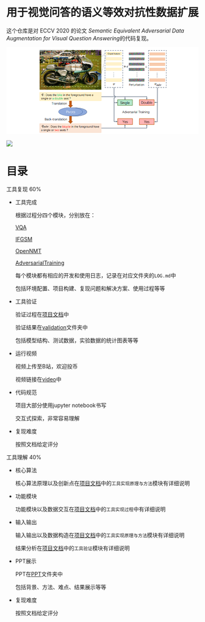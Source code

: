 # 用于视觉问答的语义等效对抗性数据扩展

这个仓库是对 ECCV 2020 的论文 *Semantic Equivalent Adversarial Data Augmentation for Visual Question Answering*的代码复现。

![](fig/overview.png)

![](https://img.shields.io/badge/tool-@chenzihong-orange.svg?style=plastic)

# 目录

工具复现 60%

- 工具完成

  根据过程分四个模块，分别放在：

  [VQA](https://github.com/ChenZiHong-Gavin/Semantic-Equivalent-Adversarial-Data/tree/main/util/0.%20VQA_Demo)

  [IFGSM](https://github.com/ChenZiHong-Gavin/Semantic-Equivalent-Adversarial-Data/tree/main/util/1.%20IFGSM_Demo)

  [OpenNMT](https://github.com/ChenZiHong-Gavin/Semantic-Equivalent-Adversarial-Data/tree/main/util/2.%20OpenNMT_Demo)
  
  [AdversarialTraining](https://github.com/ChenZiHong-Gavin/Semantic-Equivalent-Adversarial-Data/tree/main/util/3.%20AdversarialTraining_Demo)

  每个模块都有相应的开发和使用日志，记录在对应文件夹的`LOG.md`中

  包括环境配置、项目构建、复现问题和解决方案、使用过程等等

- 工具验证

  验证过程在[项目文档](https://github.com/ChenZiHong-Gavin/Semantic-Equivalent-Adversarial-Data/blob/main/doc/%E9%A1%B9%E7%9B%AE%E6%96%87%E6%A1%A3.md)中

  验证结果在[validation](https://github.com/ChenZiHong-Gavin/Semantic-Equivalent-Adversarial-Data/tree/main/validation)文件夹中

  包括模型结构、测试数据，实验数据的统计图表等等

- 运行视频

  视频上传至B站，欢迎投币

  视频链接在[video](https://github.com/ChenZiHong-Gavin/Semantic-Equivalent-Adversarial-Data/tree/main/video/README.md)中

- 代码规范

  项目大部分使用jupyter notebook书写

  交互式探索，非常容易理解

- 复现难度

  按照文档给定评分

工具理解 40%

- 核心算法

  核心算法原理以及创新点在[项目文档](https://github.com/ChenZiHong-Gavin/Semantic-Equivalent-Adversarial-Data/blob/main/doc/%E9%A1%B9%E7%9B%AE%E6%96%87%E6%A1%A3.md)中的`工具实现原理与方法`模块有详细说明

- 功能模块

  功能模块以及数据交互在[项目文档](https://github.com/ChenZiHong-Gavin/Semantic-Equivalent-Adversarial-Data/blob/main/doc/%E9%A1%B9%E7%9B%AE%E6%96%87%E6%A1%A3.md)中的`工具实现过程`中有详细说明

- 输入输出

  输入输出以及数据构造在[项目文档](https://github.com/ChenZiHong-Gavin/Semantic-Equivalent-Adversarial-Data/blob/main/doc/%E9%A1%B9%E7%9B%AE%E6%96%87%E6%A1%A3.md)中的`工具实现原理与方法`模块有详细说明

  结果分析在[项目文档](https://github.com/ChenZiHong-Gavin/Semantic-Equivalent-Adversarial-Data/blob/main/doc/%E9%A1%B9%E7%9B%AE%E6%96%87%E6%A1%A3.md)中的`工具验证`模块有详细说明

- PPT展示

  PPT在[PPT](https://github.com/ChenZiHong-Gavin/Semantic-Equivalent-Adversarial-Data/tree/main/doc/3.%20PPT)文件夹中

  包括背景、方法、难点、结果展示等等

- 复现难度

  按照文档给定评分

